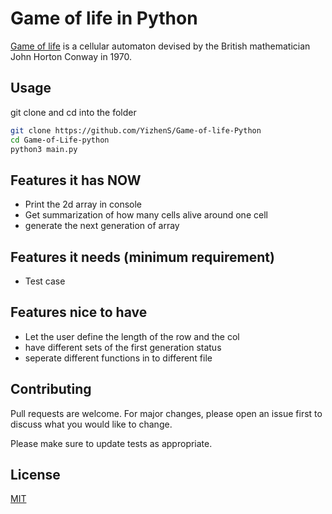 # Game of life in Python

[Game of life](https://en.wikipedia.org/wiki/Conway%27s_Game_of_Life) is a cellular automaton devised by the British mathematician John Horton Conway in 1970.

## Usage

git clone and cd into the folder

```bash
git clone https://github.com/YizhenS/Game-of-life-Python
cd Game-of-Life-python
python3 main.py
```




## Features it has NOW

- Print the 2d array in console
- Get summarization of how many cells alive around one cell
- generate the next generation of array
## Features it needs (minimum requirement)
- Test case


## Features nice to have
- Let the user define the length of the row and the col
- have different sets of the first generation status
- seperate different functions in to different file

## Contributing
Pull requests are welcome. For major changes, please open an issue first to discuss what you would like to change.

Please make sure to update tests as appropriate.

## License
[MIT](https://choosealicense.com/licenses/mit/)
